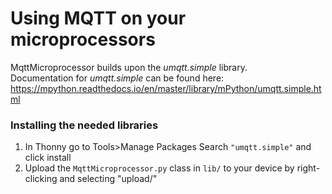 # Using MQTT on your microprocessors
MqttMicroprocessor builds upon the *umqtt.simple* library.
<br>Documentation for *umqtt.simple* can be found here: https://mpython.readthedocs.io/en/master/library/mPython/umqtt.simple.html

### Installing the needed libraries
1. In Thonny go to Tools>Manage Packages 
    Search `"umqtt.simple"` and click install
2. Upload the `MqttMicroprocessor.py` class in `lib/` to your device by 
    right-clicking and selecting "upload/"